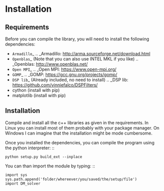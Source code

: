 Installation 
============

Requirements
-------------
Before you can compile the library, you will need to install the following dependencies:

* `Armadillo`_
.. _Armadillo: http://arma.sourceforge.net/download.html
* `Openblas`_ (Note that you can also use INTEL MKL if you like)
.. _Openblas: http://www.openblas.net/
* `Open MPI`_
.. _Open MPI: https://www.open-mpi.org/
* `GOMP`_
.. _GOMP: https://gcc.gnu.org/projects/gomp/
* `DSP lib`_ (Already included, no need to install)
.. _DSP lib: https://github.com/vinniefalco/DSPFilters/
* cython (install with pip)
* matplotlib (install with pip)

Installation
-------------
Compile and install all the c++ libraries as given in the requirements. In Linux you can install most of them probably with your package manager. On Windows I can imagine that the installation might be mode cumbersome.

Once you installed the dependencies, you can compile the program using the python interpreter: ::
	
	python setup.py build_ext --inplace 

You can than import the module by typing: ::

	import sys
	sys.path.append('folder/whereever/you/saved/the/setup/file')
	import DM_solver
